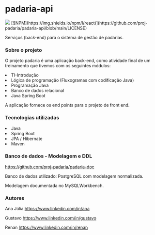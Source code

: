# padaria-api
<img src="https://img.shields.io/static/v1?label=GAR&message=PADARIA-API&color=7159c1&style=for-the-badge&logo=ghost"/>
[![NPM](https://img.shields.io/npm/l/react)](https://github.com/proj-padaria/padaria-api/blob/main/LICENSE)

Serviços (back-end) para o sistema de gestão de padarias.

### Sobre o projeto

O projeto padaria é uma aplicação back-end, como atividade final de um treinamento que tivemos com os seguintes módulos:
<li>TI-Introdução
  <li>Lógica de programação (Fluxogramas com codificação Java)</li>
</li>
<li>Programação Java</li>
<li>Banco de dados relacional</li>
<li>Java Spring Boot</li>


A aplicação fornece os end points para o projeto de front end.

### Tecnologias utilizadas
<li>Java</li>
<li>Spring Boot</li>
<li>JPA / Hibernate</li>
<li>Maven</li>

### Banco de dados - Modelagem e DDL
https://github.com/proj-padaria/padaria-doc

Banco de dados utilizado: PostgreSQL com modelagem normalizada.

Modelagem documentada no MySQLWorkbench.

### Autores
Ana Júlia https://www.linkedin.com/in/ana

Gustavo https://www.linkedin.com/in/gustavo

Renan https://www.linkedin.com/in/renan
